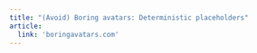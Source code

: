 ```yaml
---
title: "(Avoid) Boring avatars: Deterministic placeholders"
article:
  link: 'boringavatars.com'
---
```

